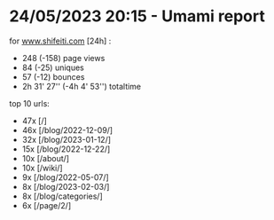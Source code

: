 # 24/05/2023 20:15 - Umami report
for www.shifeiti.com [24h] :

 - 248 (-158) page views
 - 84 (-25) uniques
 - 57 (-12) bounces
 - 2h 31' 27'' (-4h 4' 53'') totaltime


top 10 urls:
 - 47x [/]
 - 46x [/blog/2022-12-09/]
 - 32x [/blog/2023-01-12/]
 - 15x [/blog/2022-12-22/]
 - 10x [/about/]
 - 10x [/wiki/]
 - 9x [/blog/2022-05-07/]
 - 8x [/blog/2023-02-03/]
 - 8x [/blog/categories/]
 - 6x [/page/2/]


